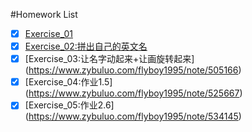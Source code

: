 #Homework List
- [x] [Exercise_01](https://github.com/flyboy1995/compuational_physics_N2014301020011)
- [x] [Exercise_02:拼出自己的英文名](https://github.com/flyboy1995/compuational_physics_N2014301020011/blob/master/%E8%8B%B1%E6%96%87%E5%90%8D)
- [x] [Exercise_03:让名字动起来+让画旋转起来]
(https://www.zybuluo.com/flyboy1995/note/505166)
- [x] [Exercise_04:作业1.5]
(https://www.zybuluo.com/flyboy1995/note/525667)
- [x] [Exercise_05:作业2.6]
(https://www.zybuluo.com/flyboy1995/note/534145)
